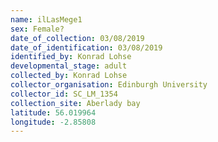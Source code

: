 ```yaml
---
name: ilLasMege1
sex: Female?
date_of_collection: 03/08/2019
date_of_identification: 03/08/2019
identified_by: Konrad Lohse
developmental_stage: adult
collected_by: Konrad Lohse
collector_organisation: Edinburgh University
collector_id: SC_LM_1354
collection_site: Aberlady bay
latitude: 56.019964
longitude: -2.85808
---
```

